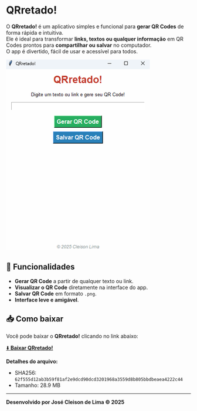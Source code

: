 # QRretado!

O **QRretado!** é um aplicativo simples e funcional para **gerar QR Codes** de forma rápida e intuitiva.  
Ele é ideal para transformar **links, textos ou qualquer informação** em QR Codes prontos para **compartilhar ou salvar** no computador.  
O app é divertido, fácil de usar e acessível para todos.
 

![Imagem do QRretado!](https://github.com/cleisonlima/qrretado/blob/main/qrretado2.png?raw=true)  

## 🚀 Funcionalidades

- **Gerar QR Code** a partir de qualquer texto ou link.  
- **Visualizar o QR Code** diretamente na interface do app.  
- **Salvar QR Code** em formato `.png`.  
- **Interface leve e amigável**.  

## 📥 Como baixar

Você pode baixar o **QRretado!** clicando no link abaixo:  

[⬇️ **Baixar QRretado!**](https://github.com/cleisonlima/qrretado/releases/download/V.1/qrretado.exe)  

**Detalhes do arquivo:**  
- SHA256: `62f555d12ab3b59f81af2e9dcd90dcd3201968a3559d8b805bbdbeaea4222c44`  
- Tamanho: 28.9 MB  

---

**Desenvolvido por José Cleison de Lima © 2025**
